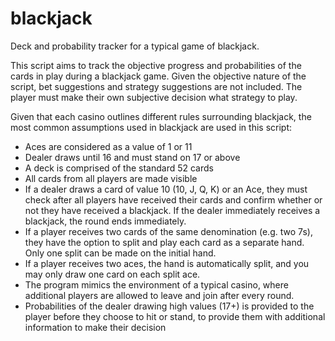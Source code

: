 # blackjack
Deck and probability tracker for a typical game of blackjack. 

This script aims to track the objective progress and probabilities of the cards in play during a blackjack game. Given the objective nature of the script, bet suggestions and strategy suggestions are not included. The player must make their own subjective decision what strategy to play.

Given that each casino outlines different rules surrounding blackjack, the most common assumptions used in blackjack are used in this script:
- Aces are considered as a value of 1 or 11
- Dealer draws until 16 and must stand on 17 or above
- A deck is comprised of the standard 52 cards
- All cards from all players are made visible
- If a dealer draws a card of value 10 (10, J, Q, K) or an Ace, they must check after all players have received their cards and confirm whether or not they have received a blackjack. If the dealer immediately receives a blackjack, the round ends immediately.
- If a player receives two cards of the same denomination (e.g. two 7s), they have the option to split and play each card as a separate hand. Only one split can be made on the initial hand.
- If a player receives two aces, the hand is automatically split, and you may only draw one card on each split ace.
- The program mimics the environment of a typical casino, where additional players are allowed to leave and join after every round.
- Probabilities of the dealer drawing high values (17+) is provided to the player before they choose to hit or stand, to provide them with additional information to make their decision
